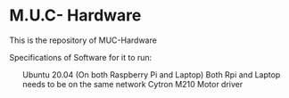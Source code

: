 # M.U.C- Hardware

This is the repository of MUC-Hardware<br>

Specifications of Software for it to run:<br>
<ul> Ubuntu 20.04 (On both Raspberry Pi and Laptop)
Both Rpi and Laptop needs to be on the same network 
Cytron M210 Motor driver 
